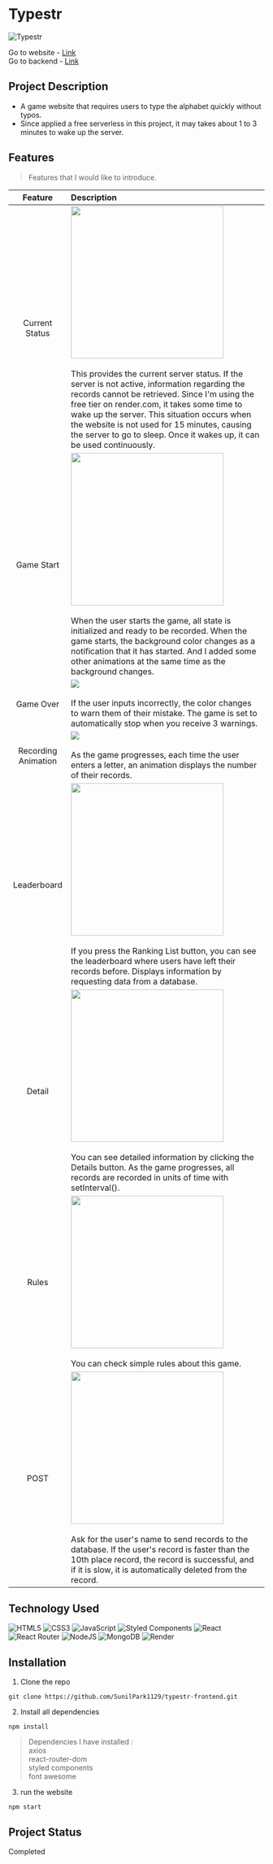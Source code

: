 # Typestr
![Typestr](https://github.com/SunilPark1129/typestr-frontend/assets/106734133/2da19310-712e-4b32-90b2-a469b4a05b6d)

Go to website - [Link](https://sp-typestr.netlify.app)<br>
Go to backend - [Link](https://github.com/SunilPark1129/typestr-backend)

## Project Description

- A game website that requires users to type the alphabet quickly without typos.
- Since applied a free serverless in this project, it may takes about 1 to 3 minutes to wake up the server.

## Features
> Features that I would like to introduce.

|Feature|Description|
|:--:|:--|
|Current Status|<img src="https://github.com/SunilPark1129/typestr-frontend/assets/106734133/1c4c84b2-3155-44a2-adab-f52b9bab0d86" width="300"><br><br>This provides the current server status. If the server is not active, information regarding the records cannot be retrieved. Since I'm using the free tier on render.com, it takes some time to wake up the server. This situation occurs when the website is not used for 15 minutes, causing the server to go to sleep. Once it wakes up, it can be used continuously.|
|Game Start|<img src="https://user-images.githubusercontent.com/106734133/210241834-9f9151e5-cf51-4244-a16c-9601c3e41ea9.jpg" height="300"><br><br>When the user starts the game, all state is initialized and ready to be recorded. When the game starts, the background color changes as a notification that it has started. And I added some other animations at the same time as the background changes.|
|Game Over|<img src="https://user-images.githubusercontent.com/106734133/210241903-81d2dbb4-7d67-4859-b0c3-63c37b1a51f5.jpg"><br><br>If the user inputs incorrectly, the color changes to warn them of their mistake. The game is set to automatically stop when you receive 3 warnings.|
|Recording Animation|<img src="https://user-images.githubusercontent.com/106734133/210241851-5c441aa9-1977-4bbe-acc7-8cef486c816e.jpg"><br><br>As the game progresses, each time the user enters a letter, an animation displays the number of their records.|
|Leaderboard|<img src="https://github.com/SunilPark1129/typestr-frontend/assets/106734133/720bf2e3-0aa4-45b9-b41e-c9002da194e8" height="300"><br><br>If you press the Ranking List button, you can see the leaderboard where users have left their records before. Displays information by requesting data from a database.|
|Detail|<img src="https://github.com/SunilPark1129/typestr-frontend/assets/106734133/621e01a0-bef1-4e65-9312-38237cf7e0fc" height="300"><br><br>You can see detailed information by clicking the Details button. As the game progresses, all records are recorded in units of time with setInterval().|
|Rules|<img src="https://user-images.githubusercontent.com/106734133/210241801-d604a7d0-89f3-4b77-8905-3beb7826f805.jpg" height="300"><br><br>You can check simple rules about this game.|
|POST|<img src="https://user-images.githubusercontent.com/106734133/210241919-33777976-5eaa-47e2-b7f3-b8be070a26f6.jpg" height="300"><br><br>Ask for the user's name to send records to the database. If the user's record is faster than the 10th place record, the record is successful, and if it is slow, it is automatically deleted from the record.|

## Technology Used

![HTML5](https://img.shields.io/badge/html5-%23E34F26.svg?style=for-the-badge&logo=html5&logoColor=white) ![CSS3](https://img.shields.io/badge/css3-%231572B6.svg?style=for-the-badge&logo=css3&logoColor=white) ![JavaScript](https://img.shields.io/badge/javascript-%23323330.svg?style=for-the-badge&logo=javascript&logoColor=%23F7DF1E) ![Styled Components](https://img.shields.io/badge/styled--components-DB7093?style=for-the-badge&logo=styled-components&logoColor=white) ![React](https://img.shields.io/badge/react-%2320232a.svg?style=for-the-badge&logo=react&logoColor=%2361DAFB) ![React Router](https://img.shields.io/badge/React_Router-CA4245?style=for-the-badge&logo=react-router&logoColor=white) ![NodeJS](https://img.shields.io/badge/node.js-6DA55F?style=for-the-badge&logo=node.js&logoColor=white) ![MongoDB](https://img.shields.io/badge/MongoDB-%234ea94b.svg?style=for-the-badge&logo=mongodb&logoColor=white) ![Render](https://img.shields.io/badge/Render-%46E3B7.svg?style=for-the-badge&logo=render&logoColor=white)


## Installation
1. Clone the repo
```
git clone https://github.com/SunilPark1129/typestr-frontend.git
```
2. Install all dependencies
```
npm install
```
> Dependencies I have installed :<br>axios<br> react-router-dom<br> styled components<br> font awesome<br> 

3. run the website
```
npm start
```

## Project Status
Completed
